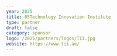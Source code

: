 ```yaml
---
year: 2025
title: 05Technology Innovation Institute
type: partner
draft: false
category: sponsor
logo: /2025/partners/logos/TII.jpg
website: https://www.tii.ae/
---
```


